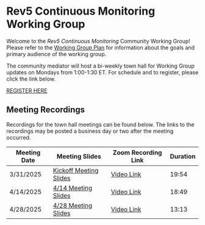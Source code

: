 # Rev5 Continuous Monitoring Working Group
Welcome to the *Rev5 Continuous Monitoring* Community Working Group! Please refer to the [Working Group Plan](https://github.com/FedRAMP/rev5-continuous-monitoring/blob/main/plan.md) for information about the goals and primary audience of the working group. 

The community mediator will host a bi-weekly town hall for Working Group updates on Mondays from 1:00-1:30 ET.  For schedule and to register, please click the link below.

[REGISTER HERE](https://gsa.zoomgov.com/meeting/register/4GRcLcoWTdWnSKQL2u3PWQ)

## Meeting Recordings

Recordings for the town hall meetings can be found below. The links to the recordings may be posted a business day or two after the meeting occurred. 

| Meeting Date |Meeting Slides |Zoom Recording Link | Duration |
|--------------|---------------|--------------------|----------|
| 3/31/2025    | [Kickoff Meeting Slides](https://github.com/FedRAMP/rev5-continuous-monitoring-cwg/blob/main/Rev5%20ConMon%20Working%20Group-3_31%20Kick-off.pdf) | [Video Link](https://www.youtube.com/watch?v=EyDgFYTz_xA)     | 19:54 |
| 4/14/2025    | [4/14 Meeting Slides](https://github.com/FedRAMP/rev5-continuous-monitoring-cwg/blob/main/Rev5%20ConMon%20Working%20Group-4_14.pdf) | [Video Link](https://www.youtube.com/watch?v=hdup9iQOxk8) |  18:49 |
| 4/28/2025    | [4/28 Meeting Slides](https://github.com/FedRAMP/rev5-continuous-monitoring-cwg/blob/main/Rev5%20ConMon%20Working%20Group-4_28%20.pdf) | [Video Link](https://youtu.be/kBF2ojthmT0) | 13:13 |




